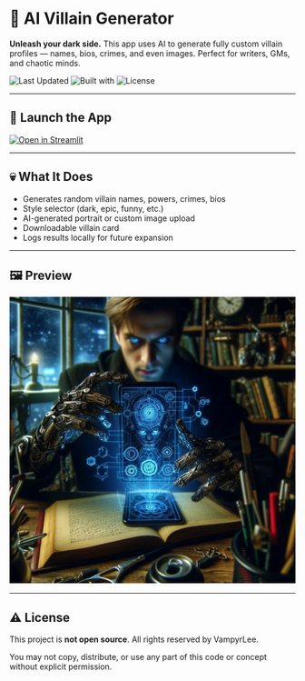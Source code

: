 # 🧙 AI Villain Generator

**Unleash your dark side.** This app uses AI to generate fully custom villain profiles — names, bios, crimes, and even images. Perfect for writers, GMs, and chaotic minds.

![Last Updated](https://img.shields.io/badge/Updated-August_06,_2025-blue)
![Built with](https://img.shields.io/badge/Built%20with-OpenAI%20%7C%20Streamlit-red)
![License](https://img.shields.io/badge/License-Proprietary-important)

---

## 🚀 Launch the App
[![Open in Streamlit](https://static.streamlit.io/badges/streamlit_badge_black_white.svg)](https://ai-villain-gen.streamlit.app/)

---

## 💀 What It Does

- Generates random villain names, powers, crimes, bios  
- Style selector (dark, epic, funny, etc.)  
- AI-generated portrait or custom image upload  
- Downloadable villain card  
- Logs results locally for future expansion

---

## 🖼️ Preview

![preview](https://raw.githubusercontent.com/ITank-Online/AI_Villian_Gen/main/assets/AI_Villain_logo.png)

---

## ⚠️ License

This project is **not open source**. All rights reserved by VampyrLee.

You may not copy, distribute, or use any part of this code or concept without explicit permission.
